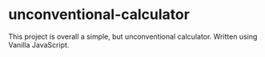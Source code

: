# unconventional-calculator
This project is overall a simple, but unconventional calculator.  Written using Vanilla JavaScript.

